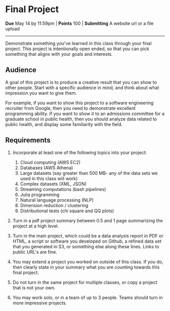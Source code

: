 # Final Project

**Due** May 14 by 11:59pm | **Points** 100 | **Submitting** A website url or a file upload

---

Demonstrate something you've learned in this class through your final project.
This project is intentionally open ended, so that you can pick something that
aligns with your goals and interests.

## Audience

A goal of this project is to produce a creative result that you can show to other
people. Start with a specific audience in mind, and think about what impression
you want to give them.

For example, if you want to show this project to a software engineering recruiter
from Google, then you need to demonstrate excellent programming ability.
If you want to show it to an admissions committee for a graduate school in public
health, then you should analyze data related to public health, and display some
familiarity with the field.

## Requirements

1. Incorporate at least one of the following topics into your project:

   1. Cloud computing (AWS EC2)
   2. Databases (AWS Athena)
   3. Large datasets (say greater than 500 MB- any of the data sets we used in this class will work)
   4. Complex datasets (XML, JSON)
   5. Streaming computations (bash pipelines)
   6. Julia programming
   7. Natural language processing (NLP)
   8. Dimension reduction / clustering
   9. Distributional tests (chi square and QQ plots)

2. Turn in a pdf project summary between 0.5 and 1 page summarizing the project at a high level.

3. Turn in the main project, which could be a data analysis report in PDF or HTML,
a script or software you developed on Github, a refined data set that you generated
in S3, or something else along these lines. Links to public URL's are fine.

4. You may extend a project you worked on outside of this class. If you do, then
clearly state in your summary what you are counting towards this final project.

5. Do not turn in the same project for multiple classes, or copy a project that is not your own.

6. You may work solo, or in a team of up to 3 people. Teams should turn in more impressive projects.
